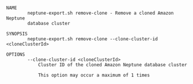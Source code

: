     NAME
            neptune-export.sh remove-clone - Remove a cloned Amazon Neptune
            database cluster
    
    SYNOPSIS
            neptune-export.sh remove-clone --clone-cluster-id <cloneClusterId>
    
    OPTIONS
            --clone-cluster-id <cloneClusterId>
                Cluster ID of the cloned Amazon Neptune database cluster
    
                This option may occur a maximum of 1 times
    
    
